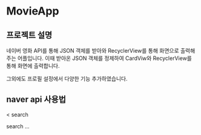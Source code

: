 # MovieApp

## 프로젝트 설명
네이버 영화 API를 통해 JSON 객체를 받아와 RecyclerView를 통해 화면으로 출력해주는 어플입니다. 이때 받아온 JSON 객체를 정제하여 CardViw와 RecyclerView를 통해 화면에 출력합니다.

그외에도 프로필 설정에서 다양한 기능 추가하였습니다.



## naver api 사용법
<
search
>
search
...
